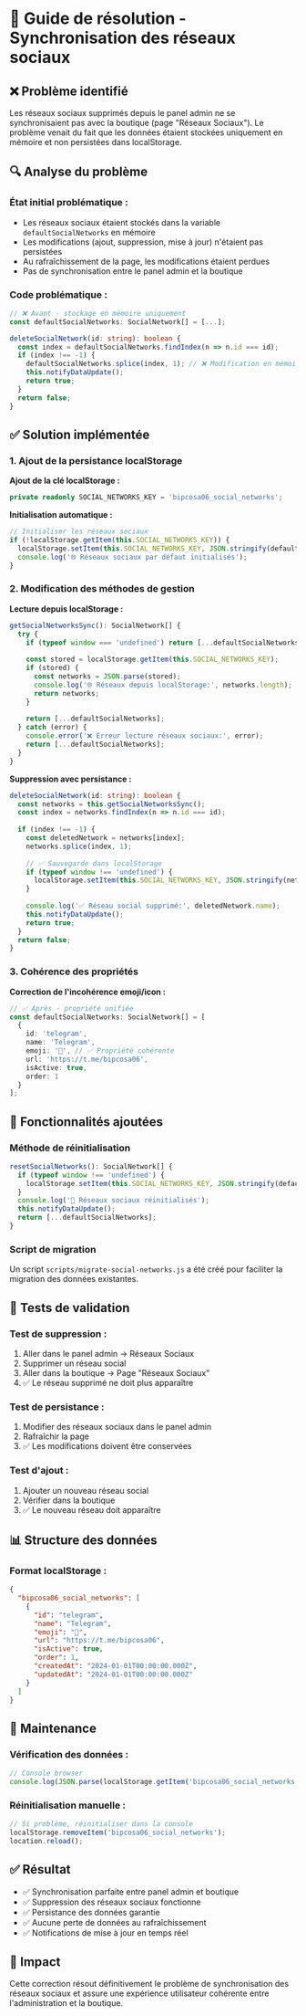 # 🔄 Guide de résolution - Synchronisation des réseaux sociaux

## ❌ Problème identifié

Les réseaux sociaux supprimés depuis le panel admin ne se synchronisaient pas avec la boutique (page "Réseaux Sociaux"). Le problème venait du fait que les données étaient stockées uniquement en mémoire et non persistées dans localStorage.

## 🔍 Analyse du problème

### État initial problématique :
- Les réseaux sociaux étaient stockés dans la variable `defaultSocialNetworks` en mémoire
- Les modifications (ajout, suppression, mise à jour) n'étaient pas persistées
- Au rafraîchissement de la page, les modifications étaient perdues
- Pas de synchronisation entre le panel admin et la boutique

### Code problématique :
```typescript
// ❌ Avant - stockage en mémoire uniquement
const defaultSocialNetworks: SocialNetwork[] = [...];

deleteSocialNetwork(id: string): boolean {
  const index = defaultSocialNetworks.findIndex(n => n.id === id);
  if (index !== -1) {
    defaultSocialNetworks.splice(index, 1); // ❌ Modification en mémoire seulement
    this.notifyDataUpdate();
    return true;
  }
  return false;
}
```

## ✅ Solution implémentée

### 1. Ajout de la persistance localStorage

**Ajout de la clé localStorage :**
```typescript
private readonly SOCIAL_NETWORKS_KEY = 'bipcosa06_social_networks';
```

**Initialisation automatique :**
```typescript
// Initialiser les réseaux sociaux
if (!localStorage.getItem(this.SOCIAL_NETWORKS_KEY)) {
  localStorage.setItem(this.SOCIAL_NETWORKS_KEY, JSON.stringify(defaultSocialNetworks));
  console.log('🌐 Réseaux sociaux par défaut initialisés');
}
```

### 2. Modification des méthodes de gestion

**Lecture depuis localStorage :**
```typescript
getSocialNetworksSync(): SocialNetwork[] {
  try {
    if (typeof window === 'undefined') return [...defaultSocialNetworks];
    
    const stored = localStorage.getItem(this.SOCIAL_NETWORKS_KEY);
    if (stored) {
      const networks = JSON.parse(stored);
      console.log('🌐 Réseaux depuis localStorage:', networks.length);
      return networks;
    }
    
    return [...defaultSocialNetworks];
  } catch (error) {
    console.error('❌ Erreur lecture réseaux sociaux:', error);
    return [...defaultSocialNetworks];
  }
}
```

**Suppression avec persistance :**
```typescript
deleteSocialNetwork(id: string): boolean {
  const networks = this.getSocialNetworksSync();
  const index = networks.findIndex(n => n.id === id);
  
  if (index !== -1) {
    const deletedNetwork = networks[index];
    networks.splice(index, 1);
    
    // ✅ Sauvegarde dans localStorage
    if (typeof window !== 'undefined') {
      localStorage.setItem(this.SOCIAL_NETWORKS_KEY, JSON.stringify(networks));
    }
    
    console.log('✅ Réseau social supprimé:', deletedNetwork.name);
    this.notifyDataUpdate();
    return true;
  }
  return false;
}
```

### 3. Cohérence des propriétés

**Correction de l'incohérence emoji/icon :**
```typescript
// ✅ Après - propriété unifiée
const defaultSocialNetworks: SocialNetwork[] = [
  {
    id: 'telegram',
    name: 'Telegram',
    emoji: '📱', // ✅ Propriété cohérente
    url: 'https://t.me/bipcosa06',
    isActive: true,
    order: 1
  }
];
```

## 🚀 Fonctionnalités ajoutées

### Méthode de réinitialisation
```typescript
resetSocialNetworks(): SocialNetwork[] {
  if (typeof window !== 'undefined') {
    localStorage.setItem(this.SOCIAL_NETWORKS_KEY, JSON.stringify(defaultSocialNetworks));
  }
  console.log('🔄 Réseaux sociaux réinitialisés');
  this.notifyDataUpdate();
  return [...defaultSocialNetworks];
}
```

### Script de migration
Un script `scripts/migrate-social-networks.js` a été créé pour faciliter la migration des données existantes.

## 🧪 Tests de validation

### Test de suppression :
1. Aller dans le panel admin → Réseaux Sociaux
2. Supprimer un réseau social
3. Aller dans la boutique → Page "Réseaux Sociaux"
4. ✅ Le réseau supprimé ne doit plus apparaître

### Test de persistance :
1. Modifier des réseaux sociaux dans le panel admin
2. Rafraîchir la page
3. ✅ Les modifications doivent être conservées

### Test d'ajout :
1. Ajouter un nouveau réseau social
2. Vérifier dans la boutique
3. ✅ Le nouveau réseau doit apparaître

## 📊 Structure des données

### Format localStorage :
```json
{
  "bipcosa06_social_networks": [
    {
      "id": "telegram",
      "name": "Telegram",
      "emoji": "📱",
      "url": "https://t.me/bipcosa06",
      "isActive": true,
      "order": 1,
      "createdAt": "2024-01-01T00:00:00.000Z",
      "updatedAt": "2024-01-01T00:00:00.000Z"
    }
  ]
}
```

## 🔧 Maintenance

### Vérification des données :
```javascript
// Console browser
console.log(JSON.parse(localStorage.getItem('bipcosa06_social_networks')));
```

### Réinitialisation manuelle :
```javascript
// Si problème, réinitialiser dans la console
localStorage.removeItem('bipcosa06_social_networks');
location.reload();
```

## ✅ Résultat

- ✅ Synchronisation parfaite entre panel admin et boutique
- ✅ Suppression des réseaux sociaux fonctionne
- ✅ Persistance des données garantie
- ✅ Aucune perte de données au rafraîchissement
- ✅ Notifications de mise à jour en temps réel

## 🎯 Impact

Cette correction résout définitivement le problème de synchronisation des réseaux sociaux et assure une expérience utilisateur cohérente entre l'administration et la boutique.